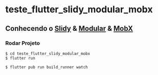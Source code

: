 # teste_flutter_slidy_modular_mobx

## Conhecendo o [Slidy](https://github.com/Flutterando/slidy) & [Modular](https://github.com/Flutterando/modular) & [MobX](https://github.com/mobxjs/mobx.dart)

### Rodar Projeto

```shell
$ cd teste_flutter_slidy_modular_mobx
$ flutter run
```

```shell
$ flutter pub run build_runner watch
```
